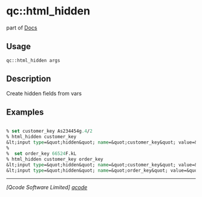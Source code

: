 qc::html_hidden
===============

part of [Docs](.)

Usage
-----
`qc::html_hidden args`

Description
-----------
Create hidden fields from vars

Examples
--------
```tcl

% set customer_key As234454g.4/2
% html_hidden customer_key
&lt;input type=&quot;hidden&quot; name=&quot;customer_key&quot; value=&quot;As234454g.4/2&quot; id=&quot;customer_key&quot;&gt;
%
%  set order_key 66524F.kL
% html_hidden customer_key order_key
&lt;input type=&quot;hidden&quot; name=&quot;customer_key&quot; value=&quot;As234454g.4/2&quot; id=&quot;customer_key&quot;&gt;
&lt;input type=&quot;hidden&quot; name=&quot;order_key&quot; value=&quot;66524F.kL&quot; id=&quot;order_key&quot;&gt;

```

----------------------------------
*[Qcode Software Limited] [qcode]*

[qcode]: www.qcode.co.uk "Qcode Software"
